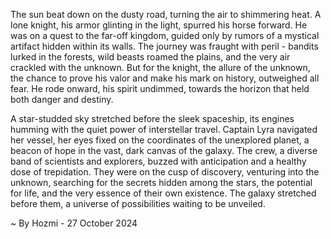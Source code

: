 
The sun beat down on the dusty road, turning the air to shimmering heat. A lone knight, his armor glinting in the light, spurred his horse forward. He was on a quest to the far-off kingdom, guided only by rumors of a mystical artifact hidden within its walls. The journey was fraught with peril - bandits lurked in the forests, wild beasts roamed the plains, and the very air crackled with the unknown. But for the knight, the allure of the unknown, the chance to prove his valor and make his mark on history, outweighed all fear. He rode onward, his spirit undimmed, towards the horizon that held both danger and destiny.

A star-studded sky stretched before the sleek spaceship, its engines humming with the quiet power of interstellar travel.  Captain Lyra navigated her vessel, her eyes fixed on the coordinates of the unexplored planet, a beacon of hope in the vast, dark canvas of the galaxy.  The crew, a diverse band of scientists and explorers, buzzed with anticipation and a healthy dose of trepidation.  They were on the cusp of discovery, venturing into the unknown,  searching for the secrets hidden among the stars, the potential for life, and the very essence of their own existence.  The galaxy stretched before them, a universe of possibilities waiting to be unveiled.

~ By Hozmi - 27 October 2024
